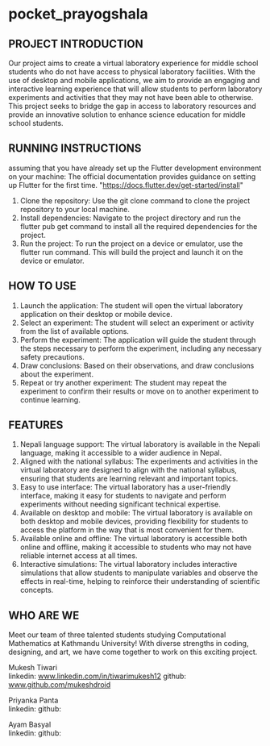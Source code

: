 # pocket_prayogshala

## PROJECT INTRODUCTION

Our project aims to create a virtual laboratory experience for middle school students who do not have access to physical laboratory facilities. With the use of desktop and mobile applications, we aim to provide an engaging and interactive learning experience that will allow students to perform laboratory experiments and activities that they may not have been able to otherwise. This project seeks to bridge the gap in access to laboratory resources and provide an innovative solution to enhance science education for middle school students.

## RUNNING INSTRUCTIONS
assuming that you have already set up the Flutter development environment on your machine:
The official documentation provides guidance on setting up Flutter for the first time.
"https://docs.flutter.dev/get-started/install"

1. Clone the repository: Use the git clone command to clone the project repository to your local machine.
2. Install dependencies: Navigate to the project directory and run the flutter pub get command to install all the required dependencies for the project.
3. Run the project: To run the project on a device or emulator, use the flutter run command. This will build the project and launch it on the device or emulator.


## HOW TO USE
1. Launch the application: The student will open the virtual laboratory application on their desktop or mobile device.
2. Select an experiment: The student will select an experiment or activity from the list of available options.
3. Perform the experiment: The application will guide the student through the steps necessary to perform the experiment, including any necessary safety precautions.
4. Draw conclusions: Based on their observations, and draw conclusions about the experiment.
5. Repeat or try another experiment: The student may repeat the experiment to confirm their results or move on to another experiment to continue learning.

## FEATURES
1. Nepali language support: The virtual laboratory is available in the Nepali language, making it accessible to a wider audience in Nepal.
2. Aligned with the national syllabus: The experiments and activities in the virtual laboratory are designed to align with the national syllabus, ensuring that students are learning relevant and important topics.
3. Easy to use interface: The virtual laboratory has a user-friendly interface, making it easy for students to navigate and perform experiments without needing significant technical expertise.
4. Available on desktop and mobile: The virtual laboratory is available on both desktop and mobile devices, providing flexibility for students to access the platform in the way that is most convenient for them.
5. Available online and offline: The virtual laboratory is accessible both online and offline, making it accessible to students who may not have reliable internet access at all times.
6. Interactive simulations: The virtual laboratory includes interactive simulations that allow students to manipulate variables and observe the effects in real-time, helping to reinforce their understanding of scientific concepts.

## WHO ARE WE
Meet our team of three talented students studying Computational Mathematics at Kathmandu University! With diverse strengths in coding, designing, and art, we have come together to work on this exciting project.

Mukesh Tiwari <br>
linkedin: www.linkedin.com/in/tiwarimukesh12
github: www.github.com/mukeshdroid

Priyanka Panta <br>
linkedin:
github:

Ayam Basyal <br>
linkedin:
github:

